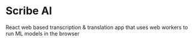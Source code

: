 # Scribe AI

React web based transcription & translation app that uses web workers to run ML models in the browser
